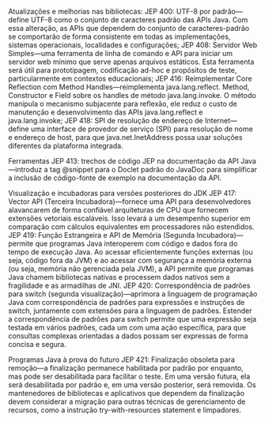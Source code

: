 Atualizações e melhorias nas bibliotecas:
JEP 400: UTF-8 por padrão—define UTF-8 como o conjunto de caracteres padrão das APIs Java. Com essa alteração, as APIs que dependem do conjunto de caracteres-padrão se comportarão de forma consistente em todas as implementações, sistemas operacionais, localidades e configurações;
JEP 408: Servidor Web Simples—uma ferramenta de linha de comando e API para iniciar um servidor web mínimo que serve apenas arquivos estáticos. Esta ferramenta será útil para prototipagem, codificação ad-hoc e propósitos de teste, particularmente em contextos educacionais;
JEP 416: Reimplementar Core Reflection com Method Handles—reimplementa java.lang.reflect. Method, Constructor e Field sobre os handles de método java.lang.invoke. O método manipula o mecanismo subjacente para reflexão, ele reduz o custo de manutenção e desenvolvimento das APIs java.lang.reflect e java.lang.invoke;
JEP 418: SPI de resolução de endereço de Internet—define uma interface de provedor de serviço (SPI) para resolução de nome e endereço de host, para que java.net.InetAddress possa usar soluções diferentes da plataforma integrada.
 
Ferramentas
JEP 413: trechos de código JEP na documentação da API Java—introduz a tag @snippet para o Doclet padrão do JavaDoc para simplificar a inclusão de código-fonte de exemplo na documentação da API.
 
Visualização e incubadoras para versões posteriores do JDK
JEP 417: Vector API (Terceira Incubadora)—fornece uma API para desenvolvedores alavancarem de forma confiável arquiteturas de CPU que fornecem extensões vetoriais escaláveis. Isso levará a um desempenho superior em comparação com cálculos equivalentes em processadores não estendidos. 
JEP 419: Função Estrangeira e API de Memória (Segunda Incubadora)—permite que programas Java interoperem com código e dados fora do tempo de execução Java. Ao acessar eficientemente funções externas (ou seja, código fora da JVM) e ao acessar com segurança a memória externa (ou seja, memória não gerenciada pela JVM), a API permite que programas Java chamem bibliotecas nativas e processem dados nativos sem a fragilidade e as armadilhas de JNI.
JEP 420: Correspondência de padrões para switch (segunda visualização)—aprimora a linguagem de programação Java com correspondência de padrões para expressões e instruções de switch, juntamente com extensões para a linguagem de padrões. Estender a correspondência de padrões para switch permite que uma expressão seja testada em vários padrões, cada um com uma ação específica, para que consultas complexas orientadas a dados possam ser expressas de forma concisa e segura. 
 
Programas Java à prova do futuro
JEP 421: Finalização obsoleta para remoção—a finalização permanece habilitada por padrão por enquanto, mas pode ser desabilitada para facilitar o teste. Em uma versão futura, ela será desabilitada por padrão e, em uma versão posterior, será removida. Os mantenedores de bibliotecas e aplicativos que dependem da finalização devem considerar a migração para outras técnicas de gerenciamento de recursos, como a instrução try-with-resources statement e limpadores.